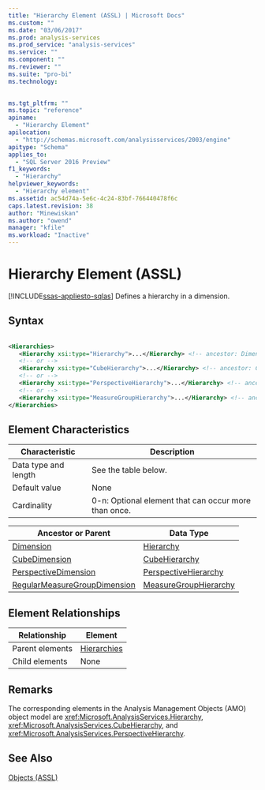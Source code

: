 ```yaml
---
title: "Hierarchy Element (ASSL) | Microsoft Docs"
ms.custom: ""
ms.date: "03/06/2017"
ms.prod: analysis-services
ms.prod_service: "analysis-services"
ms.service: ""
ms.component: ""
ms.reviewer: ""
ms.suite: "pro-bi"
ms.technology: 
  

ms.tgt_pltfrm: ""
ms.topic: "reference"
apiname: 
  - "Hierarchy Element"
apilocation: 
  - "http://schemas.microsoft.com/analysisservices/2003/engine"
apitype: "Schema"
applies_to: 
  - "SQL Server 2016 Preview"
f1_keywords: 
  - "Hierarchy"
helpviewer_keywords: 
  - "Hierarchy element"
ms.assetid: ac54d74a-5e6c-4c24-83bf-766440478f6c
caps.latest.revision: 38
author: "Minewiskan"
ms.author: "owend"
manager: "kfile"
ms.workload: "Inactive"
---
```

# Hierarchy Element (ASSL)
[!INCLUDE[ssas-appliesto-sqlas](../../../includes/ssas-appliesto-sqlas.md)]
  Defines a hierarchy in a dimension.  
  
## Syntax  
  
```xml  
  
<Hierarchies>  
   <Hierarchy xsi:type="Hierarchy">...</Hierarchy> <!-- ancestor: Dimension -->  
   <!-- or -->  
   <Hierarchy xsi:type="CubeHierarchy">...</Hierarchy> <!-- ancestor: CubeDimension -->  
   <!-- or -->  
   <Hierarchy xsi:type="PerspectiveHierarchy">...</Hierarchy> <!-- ancestor: PerspectiveDimension -->  
   <!-- or -->  
   <Hierarchy xsi:type="MeasureGroupHierarchy">...</Hierarchy> <!-- ancestor: RegularMeasureGroupDimension -->  
</Hierarchies>  
```  
  
## Element Characteristics  
  
|Characteristic|Description|  
|--------------------|-----------------|  
|Data type and length|See the table below.|  
|Default value|None|  
|Cardinality|0-n: Optional element that can occur more than once.|  
  
|Ancestor or Parent|Data Type|  
|------------------------|---------------|  
|[Dimension](../../../analysis-services/scripting/objects/dimension-element-assl.md)|[Hierarchy](../../../analysis-services/scripting/data-type/hierarchy-data-type-assl.md)|  
|[CubeDimension](../../../analysis-services/scripting/data-type/cubedimension-data-type-assl.md)|[CubeHierarchy](../../../analysis-services/scripting/data-type/cubehierarchy-data-type-assl.md)|  
|[PerspectiveDimension](../../../analysis-services/scripting/data-type/perspectivedimension-data-type-assl.md)|[PerspectiveHierarchy](../../../analysis-services/scripting/data-type/perspectivehierarchy-data-type-assl.md)|  
|[RegularMeasureGroupDimension](../../../analysis-services/scripting/data-type/regularmeasuregroupdimension-data-type-assl.md)|[MeasureGroupHierarchy](../../../analysis-services/scripting/data-type/measuregrouphierarchy-data-type-assl.md)|  
  
## Element Relationships  
  
|Relationship|Element|  
|------------------|-------------|  
|Parent elements|[Hierarchies](../../../analysis-services/scripting/collections/hierarchies-element-assl.md)|  
|Child elements|None|  
  
## Remarks  
 The corresponding elements in the Analysis Management Objects (AMO) object model are <xref:Microsoft.AnalysisServices.Hierarchy>, <xref:Microsoft.AnalysisServices.CubeHierarchy>, and <xref:Microsoft.AnalysisServices.PerspectiveHierarchy>.  
  
## See Also  
 [Objects &#40;ASSL&#41;](../../../analysis-services/scripting/objects/objects-assl.md)  
  
  
